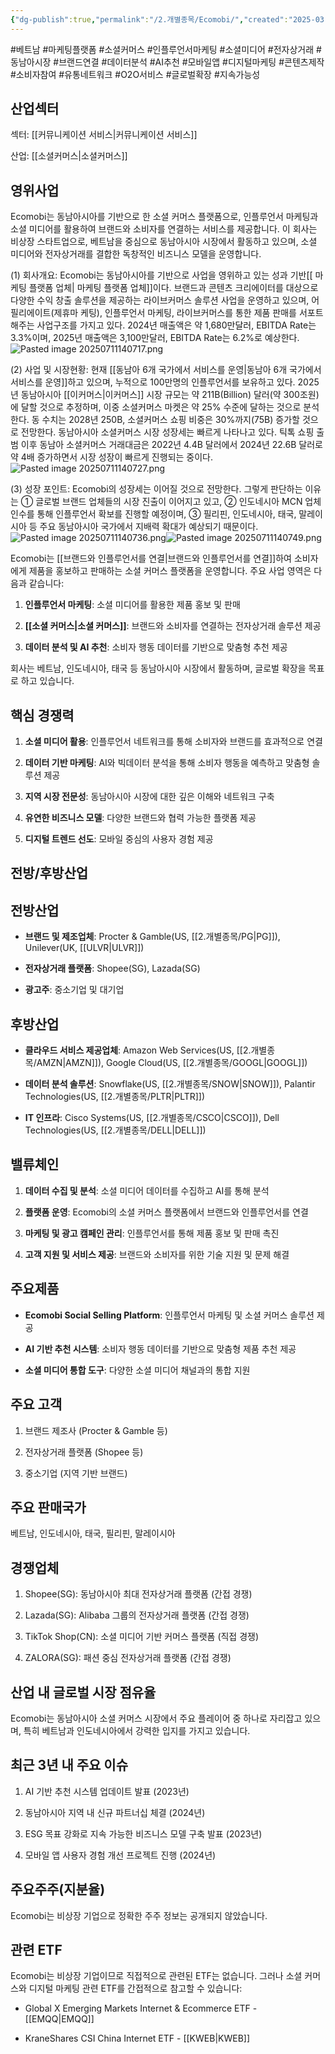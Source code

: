 ```yaml
---
{"dg-publish":true,"permalink":"/2.개별종목/Ecomobi/","created":"2025-03-26T15:34:32.696+09:00","updated":"2025-07-29T21:37:04.607+09:00"}
---
```


#베트남 #마케팅플랫폼 #소셜커머스 #인플루언서마케팅 #소셜미디어 #전자상거래 #동남아시장 #브랜드연결 #데이터분석 #AI추천 #모바일앱 #디지털마케팅 #콘텐츠제작 #소비자참여 #유통네트워크 #O2O서비스 #글로벌확장 #지속가능성

## 산업섹터

섹터: [[커뮤니케이션 서비스\|커뮤니케이션 서비스]]

산업: [[소셜커머스\|소셜커머스]]

## 영위사업

Ecomobi는 동남아시아를 기반으로 한 소셜 커머스 플랫폼으로, 인플루언서 마케팅과 소셜 미디어를 활용하여 브랜드와 소비자를 연결하는 서비스를 제공합니다. 이 회사는 비상장 스타트업으로, 베트남을 중심으로 동남아시아 시장에서 활동하고 있으며, 소셜 미디어와 전자상거래를 결합한 독창적인 비즈니스 모델을 운영합니다.

(1) 회사개요: Ecomobi는 동남아시아를 기반으로 사업을 영위하고 있는 성과 기반[[ 마케팅 플랫폼 업체\| 마케팅 플랫폼 업체]]이다. 브랜드과 콘텐츠 크리에이터를 대상으로 다양한 수익 창출 솔루션을 제공하는 라이브커머스 솔루션 사업을 운영하고 있으며, 어필리에이트(제휴마
케팅), 인플루언서 마케팅, 라이브커머스를 통한 제품 판매를 서포트 해주는 사업구조를 가지고 있다. 2024년 매출액은 약 1,680만달러, EBITDA Rate는 3.3%이며, 2025년 매출액은 3,100만달러, EBITDA Rate는 6.2%로 예상한다.![Pasted image 20250711140717.png](/img/user/attachments/Pasted%20image%2020250711140717.png)

(2) 사업 및 시장현황: 현재 [[동남아 6개 국가에서 서비스를 운영\|동남아 6개 국가에서 서비스를 운영]]하고 있으며, 누적으로 100만명의 인플루언서를 보유하고 있다. 2025년 동남아시아 [[이커머스\|이커머스]] 시장 규모는 약 211B(Billion) 달러(약 300조원)에 달할 것으로 추정하며, 이중 소셜커머스 마켓은
약 25% 수준에 달하는 것으로 분석한다. 동 수치는 2028년 250B, 소셜커머스 쇼핑 비중은 30%까지(75B) 증가할 것으로 전망한다. 동남아시아 소셜커머스 시장 성장세는 빠르게 나타나고 있다. 틱톡 쇼핑 출범 이후 동남아 소셜커머스 거래대금은 2022년 4.4B 달러에서 2024년 22.6B 달러로 약 4배 증가하면서 시장 성장이 빠르게 진행되는 중이다.![Pasted image 20250711140727.png](/img/user/attachments/Pasted%20image%2020250711140727.png)

(3) 성장 포인트: Ecomobi의 성장세는 이어질 것으로 전망한다. 그렇게 판단하는 이유는 ① 글로벌 브랜드 업체들의 시장 진출이 이어지고 있고, ② 인도네시아 MCN 업체 인수를 통해 인플루언서 확보를 진행할 예정이며, ③ 필리핀, 인도네시아, 태국, 말레이시아 등 주요 동남아시아 국가에서 지배력 확대가 예상되기 때문이다.![Pasted image 20250711140736.png](/img/user/attachments/Pasted%20image%2020250711140736.png)![Pasted image 20250711140749.png](/img/user/attachments/Pasted%20image%2020250711140749.png)

Ecomobi는 [[브랜드와 인플루언서를 연결\|브랜드와 인플루언서를 연결]]하여 소비자에게 제품을 홍보하고 판매하는 소셜 커머스 플랫폼을 운영합니다. 주요 사업 영역은 다음과 같습니다:

1. **인플루언서 마케팅**: 소셜 미디어를 활용한 제품 홍보 및 판매
    
2. **[[소셜 커머스\|소셜 커머스]]**: 브랜드와 소비자를 연결하는 전자상거래 솔루션 제공
    
3. **데이터 분석 및 AI 추천**: 소비자 행동 데이터를 기반으로 맞춤형 추천 제공
    

회사는 베트남, 인도네시아, 태국 등 동남아시아 시장에서 활동하며, 글로벌 확장을 목표로 하고 있습니다.

## 핵심 경쟁력

1. **소셜 미디어 활용**: 인플루언서 네트워크를 통해 소비자와 브랜드를 효과적으로 연결
    
2. **데이터 기반 마케팅**: AI와 빅데이터 분석을 통해 소비자 행동을 예측하고 맞춤형 솔루션 제공
    
3. **지역 시장 전문성**: 동남아시아 시장에 대한 깊은 이해와 네트워크 구축
    
4. **유연한 비즈니스 모델**: 다양한 브랜드와 협력 가능한 플랫폼 제공
    
5. **디지털 트렌드 선도**: 모바일 중심의 사용자 경험 제공
    

## 전방/후방산업

## 전방산업

- **브랜드 및 제조업체**: Procter & Gamble(US, [[2.개별종목/PG\|PG]]), Unilever(UK, [[ULVR\|ULVR]])
    
- **전자상거래 플랫폼**: Shopee(SG), Lazada(SG)
    
- **광고주**: 중소기업 및 대기업
    

## 후방산업

- **클라우드 서비스 제공업체**: Amazon Web Services(US, [[2.개별종목/AMZN\|AMZN]]), Google Cloud(US, [[2.개별종목/GOOGL\|GOOGL]])
    
- **데이터 분석 솔루션**: Snowflake(US, [[2.개별종목/SNOW\|SNOW]]), Palantir Technologies(US, [[2.개별종목/PLTR\|PLTR]])
    
- **IT 인프라**: Cisco Systems(US, [[2.개별종목/CSCO\|CSCO]]), Dell Technologies(US, [[2.개별종목/DELL\|DELL]])
    

## 밸류체인

1. **데이터 수집 및 분석**: 소셜 미디어 데이터를 수집하고 AI를 통해 분석
    
2. **플랫폼 운영**: Ecomobi의 소셜 커머스 플랫폼에서 브랜드와 인플루언서를 연결
    
3. **마케팅 및 광고 캠페인 관리**: 인플루언서를 통해 제품 홍보 및 판매 촉진
    
4. **고객 지원 및 서비스 제공**: 브랜드와 소비자를 위한 기술 지원 및 문제 해결
    

## 주요제품

- **Ecomobi Social Selling Platform**: 인플루언서 마케팅 및 소셜 커머스 솔루션 제공
    
- **AI 기반 추천 시스템**: 소비자 행동 데이터를 기반으로 맞춤형 제품 추천 제공
    
- **소셜 미디어 통합 도구**: 다양한 소셜 미디어 채널과의 통합 지원
    

## 주요 고객

1. 브랜드 제조사 (Procter & Gamble 등)
    
2. 전자상거래 플랫폼 (Shopee 등)
    
3. 중소기업 (지역 기반 브랜드)
    

## 주요 판매국가

베트남, 인도네시아, 태국, 필리핀, 말레이시아

## 경쟁업체

1. Shopee(SG): 동남아시아 최대 전자상거래 플랫폼 (간접 경쟁)
    
2. Lazada(SG): Alibaba 그룹의 전자상거래 플랫폼 (간접 경쟁)
    
3. TikTok Shop(CN): 소셜 미디어 기반 커머스 플랫폼 (직접 경쟁)
    
4. ZALORA(SG): 패션 중심 전자상거래 플랫폼 (간접 경쟁)
    

## 산업 내 글로벌 시장 점유율

Ecomobi는 동남아시아 소셜 커머스 시장에서 주요 플레이어 중 하나로 자리잡고 있으며, 특히 베트남과 인도네시아에서 강력한 입지를 가지고 있습니다.

## 최근 3년 내 주요 이슈

1. AI 기반 추천 시스템 업데이트 발표 (2023년)
    
2. 동남아시아 지역 내 신규 파트너십 체결 (2024년)
    
3. ESG 목표 강화로 지속 가능한 비즈니스 모델 구축 발표 (2023년)
    
4. 모바일 앱 사용자 경험 개선 프로젝트 진행 (2024년)
    

## 주요주주(지분율)

Ecomobi는 비상장 기업으로 정확한 주주 정보는 공개되지 않았습니다.

## 관련 ETF

Ecomobi는 비상장 기업이므로 직접적으로 관련된 ETF는 없습니다. 그러나 소셜 커머스와 디지털 마케팅 관련 ETF를 간접적으로 참고할 수 있습니다:

- Global X Emerging Markets Internet & Ecommerce ETF - [[EMQQ\|EMQQ]]
    
- KraneShares CSI China Internet ETF - [[KWEB\|KWEB]]